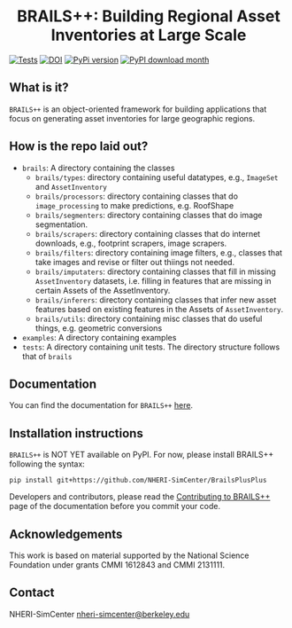 <h1 style="text-align: center;">BRAILS++: Building Regional Asset Inventories at Large Scale</h1>

[![Tests](https://github.com/NHERI-SimCenter/BrailsPlusPlus/actions/workflows/tests.yml/badge.svg)](https://github.com/NHERI-SimCenter/BrailsPlusPlus/actions/workflows/tests.yml/badge.svg)
[![DOI](https://zenodo.org/badge/184673734.svg)](https://zenodo.org/badge/latestdoi/184673734)
[![PyPi version](https://badgen.net/pypi/v/BRAILS/)](https://pypi.org/project/BRAILS/)
[![PyPI download month](https://img.shields.io/pypi/dm/BRAILS.svg)](https://pypi.python.org/pypi/BRAILS/)

## What is it?

```BRAILS++``` is an object-oriented framework for building applications that focus on generating asset inventories for large geographic regions.

## How is the repo laid out?

+ ```brails```: A directory containing the classes
  - ```brails/types```: directory containing useful datatypes, e.g., ```ImageSet``` and ```AssetInventory```
  - ```brails/processors```: directory containing classes that do ```image_processing``` to make predictions, e.g. RoofShape
  - ```brails/segmenters```: directory containing classes that do image segmentation.
  - ```brails/scrapers```: directory containing classes that do internet downloads, e.g., footprint scrapers, image scrapers.
  - ```brails/filters```: directory containing image filters, e.g., classes that take images and revise or filter out thiings not needed.
  - ```brails/imputaters```: directory containing classes that fill in missing ```AssetInventory``` datasets, i.e. filling in features that are missing in certain Assets of the AssetInventory.
  - ```brails/inferers```: directory containing classes that infer new asset features based on existing features in the Assets of ```AssetInventory```.
  - ```brails/utils```: directory containing misc classes that do useful things, e.g. geometric conversions
+ ```examples```: A directory containing examples
+ ```tests```: A directory containing unit tests. The directory structure follows that of ```brails```

## Documentation

You can find the documentation for ```BRAILS++``` [here]().

## Installation instructions

```BRAILS++``` is NOT YET available on PyPI. For now, please install BRAILS++ following the syntax:

```shell
pip install git+https://github.com/NHERI-SimCenter/BrailsPlusPlus
```
Developers and contributors, please read the [Contributing to BRAILS++]() page of the documentation before you commit your code.

## Acknowledgements

This work is based on material supported by the National Science Foundation under grants CMMI 1612843 and CMMI 2131111.


## Contact

NHERI-SimCenter nheri-simcenter@berkeley.edu

<!-- todo: instructions on how to lint the code, and specific subfolder or file. -->
<!-- todo: example with the test suite. -->
<!-- todo: instructions on how to run the tests -->
<!-- todo: instructions on how to check coverage -->
<!-- python -m pytest tests --cov=brails --cov-report html -->
